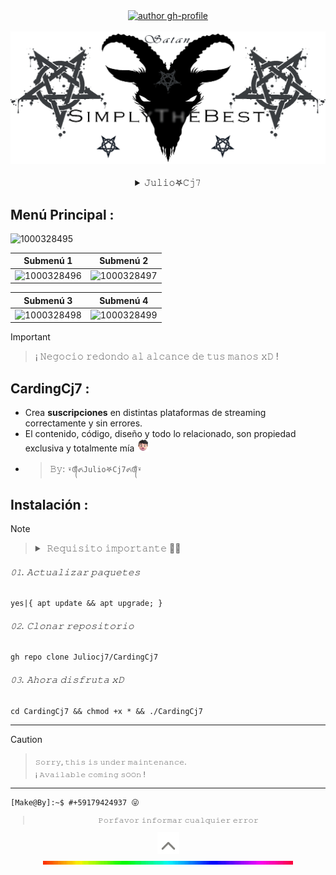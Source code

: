 <!--/*𝚂𝚒𝚖𝚙𝚕𝚢𝚃𝚑𝚎𝙱𝚎𝚜𝚝*/*𝚂𝚒𝚖𝚙𝚕𝚢𝚃𝚑𝚎𝙱𝚎𝚜𝚝*/*𝚂𝚒𝚖𝚙𝚕𝚢𝚃𝚑𝚎𝙱𝚎𝚜𝚝*/
  —————————————————————————————————————————————————————
  [¡𝙸𝙼𝙿𝙾𝚁𝚃𝙰𝙽𝚃!] 𝙳𝚎𝚓𝚊 𝚍𝚎 𝚌𝚘𝚙𝚒𝚊𝚛𝚖𝚎 𝚑𝚊𝚜𝚝𝚊 𝚎𝚕 𝚁𝙴𝙰𝙳𝙼𝙴.𝚖𝚍, 𝚜𝚎
  𝚊𝚞𝚝𝚎𝚗𝚝𝚒𝚌𝚘 𝚢 𝚍𝚎𝚓𝚊 𝚍𝚎 𝚙𝚕𝚊𝚐𝚒𝚊𝚛 𝚜𝚌𝚛𝚒𝚙𝚝𝚜 𝚢 𝚎𝚜𝚝𝚒𝚕𝚘𝚜 𝚊𝚓𝚎𝚗𝚘𝚜.
  —————————————————————————————————————————————————————
/*𝚂𝚒𝚖𝚙𝚕𝚢𝚃𝚑𝚎𝙱𝚎𝚜𝚝*/*𝚂𝚒𝚖𝚙𝚕𝚢𝚃𝚑𝚎𝙱𝚎𝚜𝚝*/*𝚂𝚒𝚖𝚙𝚕𝚢𝚃𝚑𝚎𝙱𝚎𝚜𝚝*/-->

<div align="center" id="inicio">
  <a href="#---">
    <img alt="author gh-profile" src="https://img.shields.io/badge/Author-⸸ 𝙹𝚞𝚕𝚒𝚘𖤐𝙲𝚓7 ⸸-svg?label=Author%20:&labelColor=222&style=flat&color=000&logo=github" />
  </a>
</div>

<br>

<div align="center">
  <a href="#---">
    <picture>
      <source media="(prefers-color-scheme: dark)" srcset="https://github.com/Juliocj7/Juliocj7/blob/main/assets/image/banner-dark.gif">
      <img alt="banner gh-profile" src="https://github.com/Juliocj7/Juliocj7/blob/main/assets/image/banner-light.gif" />
    </picture>
  </a>
</div>

<br>

<div align="center">
  <details>
    <summary>  𝙹𝚞𝚕𝚒𝚘𖤐𝙲𝚓𝟽 </summary>
    <a href="#---">
      <img src="https://github.com/Juliocj7/Juliocj7/blob/main/assets/image/rainbowbar2.gif" />
    </a>
    <br><br>
    <p align="left"><strong><samp>「</samp></strong></p>
    <samp>
      𝙿𝚞𝚎𝚍𝚎𝚜 𝚖𝚒𝚛𝚊𝚛 𝚙𝚎𝚛𝚘 𝚗𝚘 <br>𝚌𝚘𝚙𝚒𝚊𝚛
      𝚒𝚗𝚖𝚞𝚗𝚍𝚘 𝚊𝚗𝚒𝚖𝚊𝚕 𝚡𝙳
    </samp>
    <br><br>
    <p align="right"><strong><samp>」</samp></strong></p>
  </details>
</div>

## Menú Principal :
![1000328495](https://github.com/Juliocj7/CardingCj7/assets/81049859/971aa4dc-3f6c-44c7-b5bf-172bd5b7c7f6)

|Submenú 1|Submenú 2|
|----------|----------|
|![1000328496](https://github.com/Juliocj7/CardingCj7/assets/81049859/547a3342-e04a-4db0-b694-f553274ad609)|![1000328497](https://github.com/Juliocj7/CardingCj7/assets/81049859/1d658c08-6900-4103-b8db-98ecdbc8bf9a)|

|Submenú 3|Submenú 4|
|----------|----------|
|![1000328498](https://github.com/Juliocj7/CardingCj7/assets/81049859/3d9d3407-490b-40d2-bf05-8eb11067a427)|![1000328499](https://github.com/Juliocj7/CardingCj7/assets/81049859/cc73da3c-8674-4306-aa83-0bfdedaa5d45)|

> [!IMPORTANT]
> > ¡ 𝙽𝚎𝚐𝚘𝚌𝚒𝚘 𝚛𝚎𝚍𝚘𝚗𝚍𝚘 𝚊𝚕 𝚊𝚕𝚌𝚊𝚗𝚌𝚎 𝚍𝚎 𝚝𝚞𝚜 𝚖𝚊𝚗𝚘𝚜 𝚡𝙳 !

## CardingCj7 :
* Crea **suscripciones** en distintas plataformas de streaming correctamente y sin errores.
* El contenido, código, diseño y todo lo relacionado, son propiedad exclusiva y totalmente mía <img alt="i-boycute" src="https://github.com/Juliocj7/Juliocj7/blob/main/assets/image/i-boycute.png" width="20" height="20" />
- > 𝙱𝚢: ` ⍣᭕ᬁ᭖𝙹𝚞𝚕𝚒𝚘𖤐𝙲𝚓7᭖᭕ᬁ⍣ `

## Instalación :
> [!NOTE]
> > <details>
> >   <summary>&nbsp;𝚁𝚎𝚚𝚞𝚒𝚜𝚒𝚝𝚘 𝚒𝚖𝚙𝚘𝚛𝚝𝚊𝚗𝚝𝚎 &#9995;&#127995;</summary>
> >
> > <sub>𝙸𝚗𝚜𝚝𝚊𝚕𝚕:</sub> [𝚁𝚎𝚌𝚞𝚛𝚜𝚘𝚜 𝚋𝚊𝚜𝚒𝚌𝚘𝚜](https://github.com/Juliocj7/UtilsCj7)
> > </details>

###### 𝟶𝟷. 𝙰𝚌𝚝𝚞𝚊𝚕𝚒𝚣𝚊𝚛 𝚙𝚊𝚚𝚞𝚎𝚝𝚎𝚜
```shell
yes|{ apt update && apt upgrade; }
```
###### 𝟶𝟸. 𝙲𝚕𝚘𝚗𝚊𝚛 𝚛𝚎𝚙𝚘𝚜𝚒𝚝𝚘𝚛𝚒𝚘
```shell
gh repo clone Juliocj7/CardingCj7
```
###### 𝟶𝟹. 𝙰𝚑𝚘𝚛𝚊 𝚍𝚒𝚜𝚏𝚛𝚞𝚝𝚊 𝚡𝙳
```shell
cd CardingCj7 && chmod +x * && ./CardingCj7
```

---

> [!CAUTION]
> > <sub>𝚂𝚘𝚛𝚛𝚢, 𝚝𝚑𝚒𝚜 𝚒𝚜 𝚞𝚗𝚍𝚎𝚛 𝚖𝚊𝚒𝚗𝚝𝚎𝚗𝚊𝚗𝚌𝚎.</sub><br>
> > <sub>¡ 𝙰𝚟𝚊𝚒𝚕𝚊𝚋𝚕𝚎 𝚌𝚘𝚖𝚒𝚗𝚐 𝚜𝙾𝙾𝚗 !</sub>

---

```ShellSession
[𝙼𝚊𝚔𝚎@𝙱𝚢]:~$ #+𝟻𝟿𝟷𝟽𝟿𝟺𝟸𝟺𝟿𝟹𝟽 😜
```

<div align="center">
  <sub>
    
  > 𝙿𝚘𝚛𝚏𝚊𝚟𝚘𝚛 𝚒𝚗𝚏𝚘𝚛𝚖𝚊𝚛 𝚌𝚞𝚊𝚕𝚚𝚞𝚒𝚎𝚛 𝚎𝚛𝚛𝚘𝚛

  </sub>
</div>

<div align="center">
  <a href="#repo-content-pjax-container">
    <img alt="i-scrollup" src="https://raw.githubusercontent.com/Juliocj7/Juliocj7/main/assets/image/i-scrollup.gif" width="35" height="35" />
  </a>
</div>

<div align="center">
  <a href="#---">
    <img src="https://github.com/Juliocj7/Juliocj7/blob/main/assets/image/rainbowbar2.gif" />
  </a>
</div>

<!-- 𝙲𝚘𝚙𝚢𝚛𝚒𝚐𝚑𝚝 © 𝟸𝟶𝟸𝟻 𝚊𝚕𝚕 𝚛𝚒𝚐𝚑𝚝𝚜 𝚛𝚎𝚜𝚎𝚛𝚟𝚎𝚍 🖕🏻 -->
